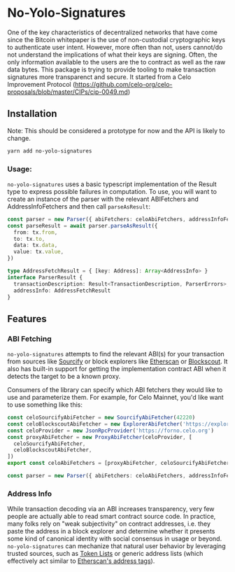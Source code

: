 # No-Yolo-Signatures

One of the key characteristics of decentralized networks that have come since the Bitcoin whitepaper is the use of non-custodial cryptographic keys to authenticate user intent. However, more often than not, users cannot/do not understand the implications of what their keys are signing. Often, the only information available to the users are the to contract as well as the raw data bytes. This package is trying to provide tooling to make transaction signatures more transparenct and secure. It started from a Celo Improvement Protocol (https://github.com/celo-org/celo-proposals/blob/master/CIPs/cip-0049.md)

## Installation

Note: This should be considered a prototype for now and the API is likely to change.

```sh
yarn add no-yolo-signatures
```

### Usage:

`no-yolo-signatures` uses a basic typescript implementation of the Result type to express possible failures in computation. To use, you will want to create an instance of the parser with the relevant ABIFetchers and AddressInfoFetchers and then call `parseAsResult`:

```typescript
const parser = new Parser({ abiFetchers: celoAbiFetchers, addressInfoFetchers: celoAddressInfoFetchers })
const parseResult = await parser.parseAsResult({
  from: tx.from,
  to: tx.to,
  data: tx.data,
  value: tx.value,
})

type AddressFetchResult = { [key: Address]: Array<AddressInfo> }
interface ParserResult {
  transactionDescription: Result<TransactionDescription, ParserErrors>,
  addressInfo: AddressFetchResult
}
```

## Features

### ABI Fetching

`no-yolo-signatures` attempts to find the relevant ABI(s) for your transaction from sources like [Sourcify](https://sourcify.dev) or block explorers like [Etherscan](https://etherscan.io) or [Blockscout](https://blockscout.com). It also has built-in support for getting the implementation contract ABI when it detects the target to be a known proxy. 

Consumers of the library can specify which ABI fetchers they would like to use and parameterize them. For example, for Celo Mainnet, you'd like want to use something like this:

```typescript
const celoSourcifyAbiFetcher = new SourcifyAbiFetcher(42220)
const celoBlockscoutAbiFetcher = new ExplorerAbiFetcher('https://explorer.celo.org')
const celoProvider = new JsonRpcProvider('https://forno.celo.org')
const proxyAbiFetcher = new ProxyAbiFetcher(celoProvider, [
  celoSourcifyAbiFetcher,
  celoBlockscoutAbiFetcher,
])
export const celoAbiFetchers = [proxyAbiFetcher, celoSourcifyAbiFetcher, celoBlockscoutAbiFetcher]

const parser = new Parser({ abiFetchers: celoAbiFetchers, addressInfoFetchers: celoAddressInfoFetchers })
```

### Address Info

While transaction decoding via an ABI increases transparency, very few people are actually able to read smart contract source code. In practice, many folks rely on "weak subjectivity" on contract addresses, i.e. they paste the address in a block explorer and determine whether it presents some kind of canonical identity with social consensus in usage or beyond. `no-yolo-signatures` can mechanize that natural user behavior by leveraging trusted sources, such as [Token Lists](https://tokenlists.org/) or generic address lists (which effectively act similar to [Etherscan's address tags](https://info.etherscan.com/address-tag-note/)).